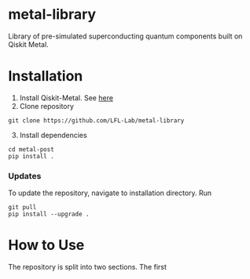 # metal-library
Library of pre-simulated superconducting quantum components built on Qiskit Metal.


# Installation
1. Install Qiskit-Metal. See [here](https://qiskit.org/documentation/metal/installation.html)
2. Clone repository
```
git clone https://github.com/LFL-Lab/metal-library
```
3. Install dependencies
```
cd metal-post
pip install .
```

### Updates
To update the repository, navigate to installation directory. Run
```
git pull
pip install --upgrade .
```

# How to Use
The repository is split into two sections. The first
